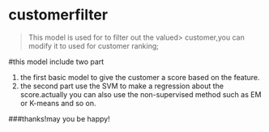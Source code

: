 # customerfilter
>This model is used for to filter out the valued>
>customer,you can modify it to used for customer ranking;
>

#this model include two part
1. the first basic model to give the customer a score based on the feature.
2. the second part use the SVM to make a regression about the score.actually you can also use the non-supervised method such as EM or K-means and so on.

  ###thanks!may you be happy!


